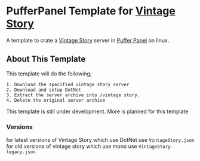 # PufferPanel Template for [Vintage Story](https://www.vintagestory.at/)
A template to crate a [Vintage Story](https://www.vintagestory.at/) server in [Puffer Panel](https://www.pufferpanel.com/) on linux.

## About This Template 

This template will do the following; 

    1. Download the specified vintage story server
    2. Download and setup DotNet
    3. Extract the server archive into /vintage story.
    4. Delete the original server archive
    
This template is still under development. More is planned for this template 

### Versions 

for latest versions of Vintage Story which use DotNet use ``VintageStory.json`` for old versions of vintage story which use mono use ``VintageStory-legacy.json`` 
